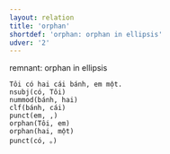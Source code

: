 ```yaml
---
layout: relation
title: 'orphan'
shortdef: 'orphan: orphan in ellipsis'
udver: '2'
---
```


remnant: orphan in ellipsis 

~~~ sdparse
Tôi có hai cái bánh, em một.
nsubj(có, Tôi)
nummod(bánh, hai)
clf(bánh, cái)
punct(em, ,)
orphan(Tôi, em)
orphan(hai, một)
punct(có, 。)
~~~

<!-- Interlanguage links updated Po lis 14 15:35:03 CET 2022 -->


